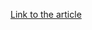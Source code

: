 [Link to the article](https://www.malwarebytes.com/blog/threat-intelligence/2023/11/atomic-stealer-distributed-to-mac-users-via-fake-browser-updates)
